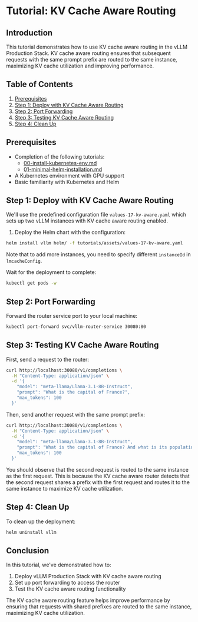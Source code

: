 # Tutorial: KV Cache Aware Routing

## Introduction

This tutorial demonstrates how to use KV cache aware routing in the vLLM Production Stack. KV cache aware routing ensures that subsequent requests with the same prompt prefix are routed to the same instance, maximizing KV cache utilization and improving performance.

## Table of Contents

1. [Prerequisites](#prerequisites)
2. [Step 1: Deploy with KV Cache Aware Routing](#step-1-deploy-with-kv-cache-aware-routing)
3. [Step 2: Port Forwarding](#step-2-port-forwarding)
4. [Step 3: Testing KV Cache Aware Routing](#step-3-testing-kv-cache-aware-routing)
5. [Step 4: Clean Up](#step-4-clean-up)

## Prerequisites

- Completion of the following tutorials:
  - [00-install-kubernetes-env.md](00-install-kubernetes-env.md)
  - [01-minimal-helm-installation.md](01-minimal-helm-installation.md)
- A Kubernetes environment with GPU support
- Basic familiarity with Kubernetes and Helm

## Step 1: Deploy with KV Cache Aware Routing

We'll use the predefined configuration file `values-17-kv-aware.yaml` which sets up two vLLM instances with KV cache aware routing enabled.

1. Deploy the Helm chart with the configuration:

```bash
helm install vllm helm/ -f tutorials/assets/values-17-kv-aware.yaml
```

Note that to add more instances, you need to specify different ``instanceId`` in ``lmcacheConfig``.

Wait for the deployment to complete:

```bash
kubectl get pods -w
```

## Step 2: Port Forwarding

Forward the router service port to your local machine:

```bash
kubectl port-forward svc/vllm-router-service 30080:80
```

## Step 3: Testing KV Cache Aware Routing

First, send a request to the router:

```bash
curl http://localhost:30080/v1/completions \
  -H "Content-Type: application/json" \
  -d '{
    "model": "meta-llama/Llama-3.1-8B-Instruct",
    "prompt": "What is the capital of France?",
    "max_tokens": 100
  }'
```

Then, send another request with the same prompt prefix:

```bash
curl http://localhost:30080/v1/completions \
  -H "Content-Type: application/json" \
  -d '{
    "model": "meta-llama/Llama-3.1-8B-Instruct",
    "prompt": "What is the capital of France? And what is its population?",
    "max_tokens": 100
  }'
```

You should observe that the second request is routed to the same instance as the first request. This is because the KV cache aware router detects that the second request shares a prefix with the first request and routes it to the same instance to maximize KV cache utilization.

## Step 4: Clean Up

To clean up the deployment:

```bash
helm uninstall vllm
```

## Conclusion

In this tutorial, we've demonstrated how to:

1. Deploy vLLM Production Stack with KV cache aware routing
2. Set up port forwarding to access the router
3. Test the KV cache aware routing functionality

The KV cache aware routing feature helps improve performance by ensuring that requests with shared prefixes are routed to the same instance, maximizing KV cache utilization.

